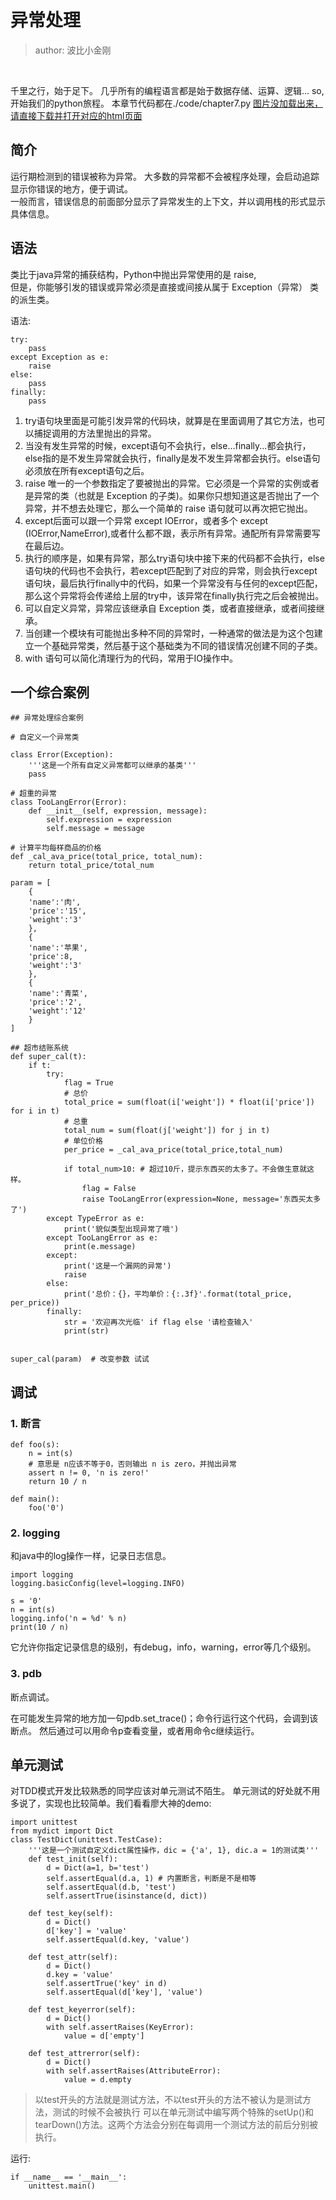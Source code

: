# 异常处理
>author: 波比小金刚

<br/>

千里之行，始于足下。
几乎所有的编程语言都是始于数据存储、运算、逻辑...
so, 开始我们的python旅程。
本章节代码都在./code/chapter7.py
<a href="#">图片没加载出来，请直接下载并打开对应的html页面</a>

## 简介 

运行期检测到的错误被称为异常。
大多数的异常都不会被程序处理，会启动追踪显示你错误的地方，便于调试。<br/>
一般而言，错误信息的前面部分显示了异常发生的上下文，并以调用栈的形式显示具体信息。

## 语法

类比于java异常的捕获结构，Python中抛出异常使用的是 raise,<br/>
但是，你能够引发的错误或异常必须是直接或间接从属于 Exception（异常）    类的派生类。<br/>

语法:

```
try:
    pass
except Exception as e:
    raise
else:
    pass
finally:
    pass
```

1. try语句块里面是可能引发异常的代码块，就算是在里面调用了其它方法，也可以捕捉调用的方法里抛出的异常。
2. 当没有发生异常的时候，except语句不会执行，else...finally...都会执行，else指的是不发生异常就会执行，finally是发不发生异常都会执行。else语句必须放在所有except语句之后。
3. raise 唯一的一个参数指定了要被抛出的异常。它必须是一个异常的实例或者是异常的类（也就是 Exception 的子类)。如果你只想知道这是否抛出了一个异常，并不想去处理它，那么一个简单的 raise 语句就可以再次把它抛出。
4. except后面可以跟一个异常 except IOError，或者多个 except (IOError,NameError),或者什么都不跟，表示所有异常。通配所有异常需要写在最后边。
5. 执行的顺序是，如果有异常，那么try语句块中接下来的代码都不会执行，else语句块的代码也不会执行，若except匹配到了对应的异常，则会执行except语句块，最后执行finally中的代码，如果一个异常没有与任何的except匹配，那么这个异常将会传递给上层的try中，该异常在finally执行完之后会被抛出。
6. 可以自定义异常，异常应该继承自 Exception 类，或者直接继承，或者间接继承。
7. 当创建一个模块有可能抛出多种不同的异常时，一种通常的做法是为这个包建立一个基础异常类，然后基于这个基础类为不同的错误情况创建不同的子类。
8. with 语句可以简化清理行为的代码，常用于IO操作中。

## 一个综合案例

```
## 异常处理综合案例

# 自定义一个异常类

class Error(Exception):
    '''这是一个所有自定义异常都可以继承的基类'''
    pass

# 超重的异常
class TooLangError(Error):
    def __init__(self, expression, message):
        self.expression = expression
        self.message = message

# 计算平均每样商品的价格
def _cal_ava_price(total_price, total_num):
    return total_price/total_num

param = [
    {
    'name':'肉',
    'price':'15',
    'weight':'3'
    },
    {
    'name':'苹果',
    'price':8,
    'weight':'3'
    },
    {
    'name':'青菜',
    'price':'2',
    'weight':'12'
    }
]

## 超市结账系统
def super_cal(t):
    if t:
        try:
            flag = True
            # 总价
            total_price = sum(float(i['weight']) * float(i['price']) for i in t)
            # 总重
            total_num = sum(float(j['weight']) for j in t)
            # 单位价格
            per_price = _cal_ava_price(total_price,total_num)

            if total_num>10: # 超过10斤，提示东西买的太多了。不会做生意就这样。
                flag = False
                raise TooLangError(expression=None, message='东西买太多了')
        except TypeError as e:
            print('貌似类型出现异常了哦')     
        except TooLangError as e:
            print(e.message)
        except:
            print('这是一个漏网的异常')
            raise
        else:
            print('总价：{}，平均单价：{:.3f}'.format(total_price, per_price))
        finally:
            str = '欢迎再次光临' if flag else '请检查输入'
            print(str)


super_cal(param)  # 改变参数 试试
```


## 调试

### 1. 断言
```
def foo(s):
    n = int(s)
    # 意思是 n应该不等于0，否则输出 n is zero，并抛出异常
    assert n != 0, 'n is zero!'
    return 10 / n

def main():
    foo('0')
```

### 2. logging
和java中的log操作一样，记录日志信息。
```
import logging
logging.basicConfig(level=logging.INFO)

s = '0'
n = int(s)
logging.info('n = %d' % n)
print(10 / n)
```

它允许你指定记录信息的级别，有debug，info，warning，error等几个级别。

### 3. pdb
断点调试。

在可能发生异常的地方加一句pdb.set_trace()；命令行运行这个代码，会调到该断点。
然后通过可以用命令p查看变量，或者用命令c继续运行。


## 单元测试

对TDD模式开发比较熟悉的同学应该对单元测试不陌生。
单元测试的好处就不用多说了，实现也比较简单。我们看看廖大神的demo:

```
import unittest
from mydict import Dict
class TestDict(unittest.TestCase):
    '''这是一个测试自定义dict属性操作，dic = {'a', 1}, dic.a = 1的测试类'''
    def test_init(self):
        d = Dict(a=1, b='test')
        self.assertEqual(d.a, 1) # 内置断言，判断是不是相等
        self.assertEqual(d.b, 'test')
        self.assertTrue(isinstance(d, dict))

    def test_key(self):
        d = Dict()
        d['key'] = 'value'
        self.assertEqual(d.key, 'value')

    def test_attr(self):
        d = Dict()
        d.key = 'value'
        self.assertTrue('key' in d)
        self.assertEqual(d['key'], 'value')

    def test_keyerror(self):
        d = Dict()
        with self.assertRaises(KeyError):
            value = d['empty']

    def test_attrerror(self):
        d = Dict()
        with self.assertRaises(AttributeError):
            value = d.empty
```

>以test开头的方法就是测试方法，不以test开头的方法不被认为是测试方法，测试的时候不会被执行
>可以在单元测试中编写两个特殊的setUp()和tearDown()方法。这两个方法会分别在每调用一个测试方法的前后分别被执行。


运行:
```
if __name__ == '__main__':
    unittest.main()
```

